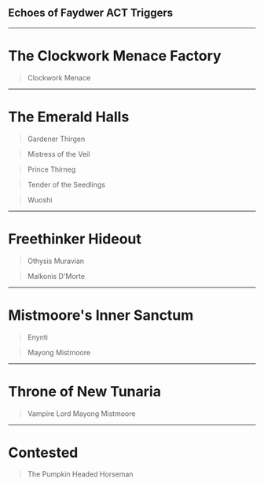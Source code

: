 ## Echoes of Faydwer ACT Triggers

------------------------------------------------------------------------------------------------

# The Clockwork Menace Factory

> Clockwork Menace

<Spell N="Metallic Tailswipe" T="45" OM="F" R="F" A="F" WV="10" RD="F" M="T" Tt="" FC="-16776961" RV="-15" C="Clockwork Menace" RC="F" />

------------------------------------------------------------------------------------------------

# The Emerald Halls

> Gardener Thirgen

<Spell N="Furious Storm" T="74" OM="F" R="F" A="F" WV="0" RD="T" M="F" Tt="" FC="-16776961" RV="-15" C="Gardener Thirgen" RC="F" />

> Mistress of the Veil

<Spell N="Rain of Thistles" T="72" OM="F" R="F" A="F" WV="5" RD="T" M="F" Tt="" FC="-16776961" RV="-15" C="Mistress of the Veil" RC="F" />

> Prince Thirneg

<Spell N="Furious Storm" T="53" OM="F" R="F" A="F" WV="10" RD="F" M="F" Tt="" FC="-8421505" RV="0" C="Prince Thirneg" RC="F" />

> Tender of the Seedlings

<Spell N="Chilling Mist" T="50" OM="F" R="F" A="F" WV="10" RD="F" M="T" Tt="" FC="-16776961" RV="-15" C="Tender of the Seedlings" RC="T" />

> Wuoshi

<Spell N="Breath of Unrestrained Growth" T="68" OM="F" R="F" A="F" WV="10" RD="F" M="T" Tt="" FC="-16776961" RV="-15" C="Wuoshi" RC="F" />

<Spell N="Furious Storm" T="46" OM="F" R="F" A="F" WV="10" RD="F" M="T" Tt="" FC="-16776961" RV="-15" C="Wuoshi" RC="F" />

<Spell N="Natural Dislocation" T="30" OM="F" R="F" A="F" WV="10" RD="F" M="T" Tt="" FC="-16776961" RV="-15" C="Wuoshi" RC="F" />

------------------------------------------------------------------------------------------------

# Freethinker Hideout

> Othysis Muravian

<Trigger R="Come forth my brethren!" SD="Portal" ST="3" CR="F" C="Othysis Muravian" T="T" TN="Knockup" Ta="F" />

<Trigger R="Through the portal, now!" SD="Portal" ST="3" CR="F" C="Othysis Muravian" T="T" TN="Knockup" Ta="F" />

<Trigger R="Othysis points a boney finger at (?&lt;name&gt;[a-zA-Z]+)" SD="${name} stunned" ST="3" CR="F" C="Othysis Muravian" T="T" TN="Knockup" Ta="F" />

> Malkonis D'Morte

<Trigger R="Come out and join me my brethren!" SD="Coffins" ST="3" CR="F" C="Malkonis D&apos;morte" T="F" TN="" Ta="F" />

<Trigger R="Feed, my pets!" SD="Knockup" ST="3" CR="F" C="Malkonis D&apos;morte" T="T" TN="Knockup" Ta="F" />

<Spell N="Knockup" T="25" OM="F" R="F" A="F" WV="5" RD="F" M="F" Tt="" FC="-16776961" RV="-15" C="Malkonis D'Morte" RC="F" />

<Spell N="Hypodermic Skewer" T="35" OM="F" R="F" A="F" WV="10" RD="F" M="T" Tt="" FC="-16776961" RV="-15" C="Malkonis D'Morte" RC="F" />

------------------------------------------------------------------------------------------------

# Mistmoore's Inner Sanctum

> Enynti

<Spell N="Enthralling Flames" T="30" OM="T" R="F" A="T" WV="10" RD="F" M="F" Tt="" FC="-16776961" RV="-10" C="Enynti" RC="T" />

<Spell N="Winds of the Ancient" T="30" OM="T" R="F" A="T" WV="10" RD="F" M="T" Tt="" FC="-16776961" RV="-10" C="Enynti" RC="F" />

> Mayong Mistmoore

<Spell N="Blanket of Eternal Night" T="55" OM="F" R="F" A="F" WV="10" RD="F" M="T" Tt="" FC="-16776961" RV="-15" C="Mayong Mistmoore" RC="F" />

<Spell N="Mayong's Touch" T="37" OM="F" R="F" A="F" WV="10" RD="F" M="T" Tt="" FC="-16776961" RV="-15" C="Mayong Mistmoore" RC="F" />

<Spell N="Soul Paralysis" T="37" OM="F" R="F" A="F" WV="10" RD="F" M="T" Tt="" FC="-16776961" RV="-15" C="Mayong Mistmoore" RC="F" />

------------------------------------------------------------------------------------------------

# Throne of New Tunaria

> Vampire Lord Mayong Mistmoore

<Spell N="Ydalian Bolt" T="40" OM="F" R="F" A="F" WV="10" RD="F" M="T" Tt="" FC="-16776961" RV="-15" C="Vampire Lord Mayong Mistmoore" RC="F" />

------------------------------------------------------------------------------------------------

# Contested

> The Pumpkin Headed Horseman

<Trigger R="Pumpkins scream in the dead of night!" SD="Pumpkins" ST="3" CR="F" C="The Pumpkin Headed Horseman" T="T" TN="Pumpkins" Ta="F" />

<Spell N="Pumpkins" T="110" OM="F" R="F" A="F" WV="10" RD="F" M="F" Tt="" FC="-16776961" RV="-15" C="Pumpkins" RC="F" />

<Spell N="Drain Life" T="50" OM="F" R="F" A="F" WV="10" RD="F" M="T" Tt="" FC="-16776961" RV="-15" C="The Pumpkin Headed Horseman" RC="T" />

<Spell N="Ripened Annihilation" T="50" OM="F" R="F" A="F" WV="10" RD="F" M="T" Tt="" FC="-16776961" RV="-15" C="The Pumpkin Headed Horseman" RC="T" />


